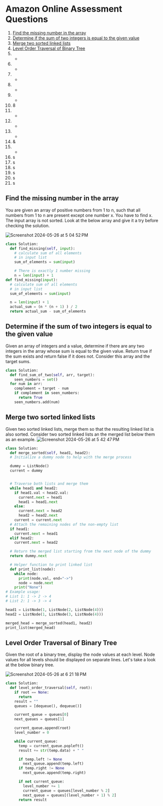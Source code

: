 # Amazon Online Assessment Questions

1. [Find the missing number in the array](#find-the-missing-number-in-the-array)
2. [Determine if the sum of two integers is equal to the given value](determine-if-equal-sum)
3. [Merge two sorted linked lists](merge-two-sorted-linked-lists)
4. [Level Order Traversal of Binary Tree](level-order-traversal-of-binary-tree)
5. *
6. *
7. *
8. *
9. *
10. 8
11. *
12. *
13. *
14. &
15. *
16. s
17. s
18. s
19. s
20. s
21. s



## Find the missing number in the array
You are given an array of positive numbers from 1 to n, such that all numbers from 1 to n are present except one number x. You have to find x. The input array is not sorted. Look at the below array and give it a try before checking the solution.

![Screenshot 2024-05-26 at 5 04 52 PM](https://github.com/aliamrod/Coding-Challenges/assets/62684338/85952bb8-b83c-4964-bd57-8155b1778818)

```python
class Solution:
  def find_missing(self, input):
    # calculate sum of all elements
    # in input list
    sum_of_elements = sum(input)

    # There is exactly 1 number missing
    n = len(input) + 1
def find_missing(input):
  # calculate sum of all elements 
  # in input list
  sum_of_elements = sum(input)

  n = len(input) + 1
  actual_sum = (n * (n + 1) ) / 2
  return actual_sum - sum_of_elements
```
## Determine if the sum of two integers is equal to the given value
Given an array of integers and a value, determine if there are any two integers in the array whose sum is equal to the given value.
Return true if the sum exists and return false if it does not. Consider this array and the target sums.

```python
class Solution:
  def find_sum_of_two(self, arr, target):
    seen_numbers = set()
  for num in arr:
    complement = target - num
    if complement in seen_numbers:
      return True
    seen_numbers.add(num)
```
## Merge two sorted linked lists
Given two sorted linked lists, merge them so that the resulting linked list is also sorted. Consider two sorted linked lists an the merged list below them as an example.
![Screenshot 2024-05-26 at 5 42 47 PM](https://github.com/aliamrod/Coding-Challenges/assets/62684338/81fb3895-97c2-4f58-b7b4-61083a566602)

```python
class Solution:
  def merge_sorted(self, head1, head2):
  # Initialize a dummy node to help with the merge process

  dummy = ListNode()
  current = dummy


  # Traverse both lists and merge them
  while head1 and head2:
    if head1.val < head2.val:
      current.next = head1
      head1 = head1.next
    else:
      current.next = head2
      head2 = head2.next
    current = current.next
  # Attach the remaining nodes of the non-empty list
  if head1:
    current.next = head1
  elif head2:
    current.next = head2

  # Return the merged list starting from the next node of the dummy
  return dummy.next

  # Helper function to print linked list
  def print_list(node):
    while node:
      print(node.val, end="->")
      node = node.next
    print("None")
# Example usage:
# List 1: 1 -> 2 -> 4
# List 2: 1 -> 3 -> 4

head1 = ListNode(1, ListNode(2, ListNode(4)))
head2 = ListNode(1, ListNode(3, ListNode(4)))

merged_head = merge_sorted(head1, head2)
print_list(merged_head)
```

## Level Order Traversal of Binary Tree
Given the root of a binary tree, display the node values at each level. Node values for all levels should be displayed on separate lines. Let's take a look at the below binary tree. 

![Screenshot 2024-05-26 at 6 21 18 PM](https://github.com/aliamrod/Coding-Challenges/assets/62684338/70ef0f56-b072-4d4e-9854-aeacbf341893)


```python
class Solution:
  def level_order_traversal(self, root):
    if root == None:
      return
    result = ""
    queues = [dequeue(), dequeue()]

    current_queue = queues[0]
    next_queues = queues[1]

    current_queue.append(root)
    level_number = 0

    while current_queue:
      temp = current_queue.popleft()
      result += str(temp.data) + " "

      if temp.left != None
        next_queue.append(temp.left)
      if temp.right != None
        next_queue.append(temp.right)

      if not current_queue:
        level_number += 1
        current_queue = queues[level_number % 2]
        next_queue = queues[(level_number + 1) % 2]
      return result
```

